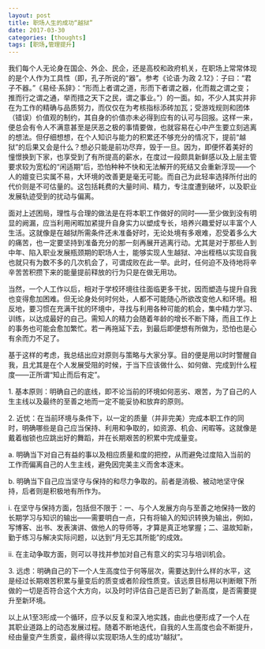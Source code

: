 ```yaml
---
layout: post
title: 职场人生的成功“越狱”
date: 2017-03-30
categories: [thoughts]
tags: [职场,管理提升]
---
```


我们每个人无论身在国企、外企、民企，还是高校和政府机关，在职场上常常体现的是个人作为工具性（即，孔子所说的“器”。参考《论语·为政 2.12》：子曰：“君子不器。”《易经·系辞》：“形而上者谓之道，形而下者谓之器，化而裁之谓之变；推而行之谓之通，举而措之天下之民，谓之事业。”）的一面。如，不少人其实并非在为工作的精确与品质努力，而仅仅在为考核指标添砖加瓦；受游戏规则和团体（错误）价值观的制约，其自身的价值亦未必得到应有的认可与回报。这样一来，便总会有令人不满意甚至是厌恶之极的事情要做，也就容易在心中产生要立刻逃离的想法。但仔细想想，在个人知识与能力的积累还不够充分的情况下，提前“越狱”的后果又会是什么？想必只能是前功尽弃，毁于一旦。因为，即便怀着美好的憧憬换到下家，也享受到了有所提高的薪水，在度过一段颇具新鲜感以及上层主管要求较为宽松的“闲适期”后，恐怕种种不快和无法解开的死结又会重新浮现——个人的嬗变已实属不易，大环境的改善更是毫无可能。而自己为此轻率选择所付出的代价则是不可估量的。这包括耗费的大量时间、精力，专注度遭到破坏，以及职业发展轨迹受到的扰动与偏离。

面对上述困局，理性与合理的做法是在将本职工作做好的同时——至少做到没有明显的阙漏，应当利用闲暇加紧提升自身实力以塑成专长，培养兴趣爱好以丰富个人生活。这就像是在越狱所需条件还未准备好时，无论处境有多艰难，忍受着多么大的痛苦，也一定要坚持到准备充分的那一刻再展开逃离行动。尤其是对于那些人到中年、陷入职业发展瓶颈期的职场人士，能够实现人生越狱、冲出桎梏以实现自我也就只有为数不多的几次机会了，可谓成败在此一举。此时，任何迫不及待地将辛辛苦苦积攒下来的能量提前释放的行为只是在做无用功。

当然，一个人工作以后，相对于学校环境往往面临更多干扰，因而塑造与提升自我也变得愈加困难。但无论身处何时何处，人都不可能随心所欲改变他人和环境。相反地，要习惯在充满干扰的环境中，寻找与利用各种可能的机会，集中精力学习、训练，以达成最好的自己。需知人的精力会随着年龄的增长不断下降，而且工作上的事务也可能会愈加繁忙。若一再拖延下去，到最后即便想有所做为，恐怕也是心有余而力不足了。

基于这样的考虑，我总结出应对原则与策略与大家分享。目的便是用以时时警醒自我，且尤其是在个人发展受阻的时候，于当下应该做什么、如何做、完成到什么程度——正所谓“知止而后有定”。

1\. 基本原则：明确自己的底线，即不论当前的环境如何恶劣、艰苦，为了自己的人生主线以及最终的至善之地而一定不能妥协和放弃的原则。

2\. 近忧：在当前环境与条件下，以一定的质量（并非完美）完成本职工作的同时，明确哪些是自己应当保持、利用和争取的，如资源、机会、闲暇等。这就像是戴着枷锁也应跳出好的舞蹈，并在长期艰苦的积累中完成量变。

a. 明确当下对自己有益的事以及相应质量和度的把控，从而避免过度陷入当前的工作而偏离自己的人生主线，避免因完美主义而舍本逐末。

b. 明确当下自己应当坚守与保持的和尽力争取的。前者是消极、被动地坚守保持，后者则是积极地有所作为。

i. 在坚守与保持方面，包括但不限于：一、与个人发展方向与至善之地保持一致的长期学习与知识的输出——需要明白一点，只有将输入的知识转换为输出，例如，写博客、出书、发表演讲、做他人的导师等，才算是真正地掌握；二、温故知新，勤于练习与解决实际问题，以达到“月无忘其所能”的成效。

ii. 在主动争取方面，则可以寻找并参加对自己有意义的实习与培训机会。

3\. 远虑：明确自己的下一个人生高度位于何等层次，需要达到什么样的水平，这是经过长期艰苦积累与量变后的质变或者阶段性质变。该远景目标用以判断眼下所做的一切是否符合这个大方向，以及时时评估自己是否已到了新高度，是否需要提升至新环境。

以上从1至3形成一个循环，应予以反复和深入地实践，由此也便形成了一个人在其职业道路上的动态发展过程。随着不断地迭代，自我的人生高度也会不断提升，经由量变产生质变，最终得以实现职场人生的成功“越狱”。
